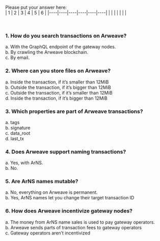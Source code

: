 Please put your answer here:  
| 1 | 2 | 3 | 4 | 5 | 6 |
|----|----|----|----|----|----|
|   |   |   |   |   |   |

<br>

### 1. How do you search transactions on Arweave?

a. With the GraphQL endpoint of the gateway nodes.  
b. By crawling the Arweave blockchain.  
c. By email.  

### 2. Where can you store files on Arweave?

a. Inside the transaction, if it’s smaller than 12MiB  
b. Outside the transaction, if it’s bigger than 12MiB  
c. Outside the transaction, if it’s smaller than 12MiB  
d. Inside the transaction, if it’s bigger than 12MiB

### 3. Which properties are part of Arweave transactions?

a. tags  
b. signature  
c. data_root  
d. last_tx  

### 4. Does Arweave support naming transactions?

a. Yes, with ArNS.  
b. No.  

### 5. Are ArNS names mutable?

a. No, everything on Arweave is permanent.  
b. Yes, ArNS names let you change their target transaction ID

### 6. How does Arweave incentivize gateway nodes?

a. The money from ArNS name sales is used to pay gateway operators.  
b. Arweave sends parts of transaction fees to gateway operators  
c. Gateway operators aren’t incentivized 
